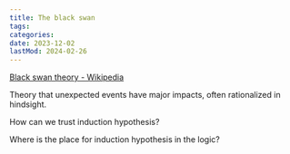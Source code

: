 ```yaml
---
title: The black swan
tags:
categories:
date: 2023-12-02
lastMod: 2024-02-26
---
```

[Black swan theory - Wikipedia](https://en.wikipedia.org/wiki/Black_swan_theory)

Theory that unexpected events have major impacts, often rationalized in hindsight.

How can we trust induction hypothesis?

Where is the place for induction hypothesis in the logic?
